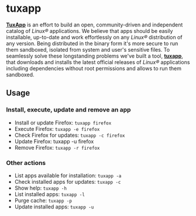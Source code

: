 # tuxapp

[**TuxApp**](https://tuxapp.org/) is an effort to build an open, community-driven and independent catalog of *Linux®* applications. We believe that apps should be easily installable, up-to-date and work effortlessly on any *Linux®* distribution of any version. Being distributed in the binary form it's more secure to run them sandboxed, isolated from system and user's sensitive files. To seamlessly solve these longstanding problems we've built a tool, [**tuxapp**](https://github.com/sgtpep/tuxapp), that downloads and installs the latest official releases of *Linux®* applications including dependencies without root permissions and allows to run them sandboxed.

## Usage

### Install, execute, update and remove an app

- Install or update Firefox: `tuxapp firefox`
- Execute Firefox: `tuxapp -e firefox`
- Check Firefox for updates: `tuxapp -c firefox`
- Update Firefox: tuxapp -u firefox
- Remove Firefox: `tuxapp -r firefox`

### Other actions

- List apps available for installation: `tuxapp -a`
- Check installed apps for updates: `tuxapp -c`
- Show help: `tuxapp -h`
- List installed apps: `tuxapp -l`
- Purge cache: `tuxapp -p`
- Update installed apps: `tuxapp -u`
